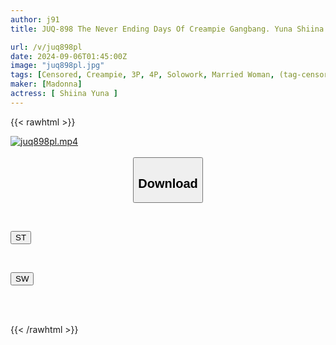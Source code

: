 ```yaml
---
author: j91
title: JUQ-898 The Never Ending Days Of Creampie Gangbang. Yuna Shiina

url: /v/juq898pl
date: 2024-09-06T01:45:00Z
image: "juq898pl.jpg"
tags: [Censored, Creampie, 3P, 4P, Solowork, Married Woman, (tag-censored), Mature Woman, Promiscuity	]
maker: [Madonna]
actress: [ Shiina Yuna ]
---
```



{{< rawhtml >}}

<div class="video" data-videoid="jbPWX8Yxo0szjwQ">
    <a href="javascript:;">
        <img src="/v/juq898pl/juq898pl.jpg" width="WIDTH" height="HEIGHT" alt="juq898pl.mp4" loading="lazy">
    </a>
</div>

<script type="text/javascript" src="https://j91.asia/asset/on-demand-st.js"></script>

<br>
  <link rel="stylesheet" href="https://j91.asia/asset/bs5.css">
  
  <center>
  <button class="btn btn-primary" type="button" data-bs-toggle="collapse" data-bs-target=".multi-collapse" aria-expanded="false" aria-controls="multiCollapseExample1 multiCollapseExample2"><h2>Download</h2></button></center>
</p>
<div class="row">
  <div class="col">
    <div class="collapse multi-collapse" id="multiCollapseExample1">
      <div class="card card-body">
	      	      <br>
<div class="buttons">  
<p><a href="/v/juq898pl/st.html" target="_blank"><button class="btn-hover color-3"><i class="fa fa-download"></i> ST</button></a></p></div>
    </div>
  </div>
</div>
  <div class="col">
    <div class="collapse multi-collapse" id="multiCollapseExample2">
      <div class="card card-body">
	      <br>
<div class="buttons">
<p><a href="/v/juq898pl/sw.html" target="_blank"><button class="btn-hover color-2"><i class="fa fa-download"></i> SW</button></a></p></div>
<br><br>
      </div>
    </div>
  </div>
</div>

{{< /rawhtml >}}